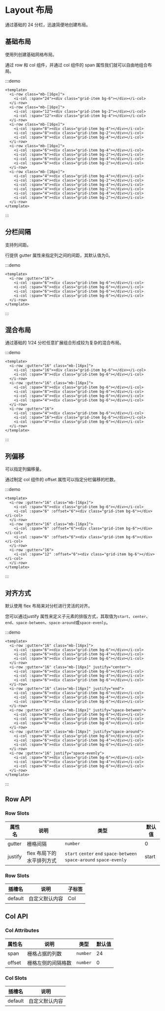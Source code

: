 # Layout 布局

通过基础的 24 分栏，迅速简便地创建布局。

## 基础布局

使用列创建基础网格布局。

通过 row 和 col 组件，并通过 col 组件的 span 属性我们就可以自由地组合布局。

:::demo

```vue
<template>
  <i-row class="mb-[16px]">
    <i-col :span="24"><div class="grid-item bg-6"></div></i-col>
  </i-row>
  <i-row class="mb-[16px]">
    <i-col :span="12"><div class="grid-item bg-2"></div></i-col>
    <i-col :span="12"><div class="grid-item bg-4"></div></i-col>
  </i-row>
  <i-row class="mb-[16px]">
    <i-col :span="8"><div class="grid-item bg-4"></div></i-col>
    <i-col :span="8"><div class="grid-item bg-2"></div></i-col>
    <i-col :span="8"><div class="grid-item bg-4"></div></i-col>
  </i-row>
  <i-row class="mb-[16px]">
    <i-col :span="6"><div class="grid-item bg-4"></div></i-col>
    <i-col :span="6"><div class="grid-item bg-2"></div></i-col>
    <i-col :span="6"><div class="grid-item bg-4"></div></i-col>
    <i-col :span="6"><div class="grid-item bg-2"></div></i-col>
  </i-row>
  <i-row class="mb-[16px]">
    <i-col :span="4"><div class="grid-item bg-4"></div></i-col>
    <i-col :span="4"><div class="grid-item bg-2"></div></i-col>
    <i-col :span="4"><div class="grid-item bg-4"></div></i-col>
    <i-col :span="4"><div class="grid-item bg-2"></div></i-col>
    <i-col :span="4"><div class="grid-item bg-4"></div></i-col>
    <i-col :span="4"><div class="grid-item bg-2"></div></i-col>
  </i-row>
</template>
```

:::

## 分栏间隔

支持列间距。

行提供 gutter 属性来指定列之间的间距，其默认值为0。

:::demo

```vue
<template>
  <i-row :gutter="16">
    <i-col :span="6"><div class="grid-item bg-6"></div></i-col>
    <i-col :span="6"><div class="grid-item bg-6"></div></i-col>
    <i-col :span="6"><div class="grid-item bg-6"></div></i-col>
    <i-col :span="6"><div class="grid-item bg-6"></div></i-col>
  </i-row>
</template>
```

:::

## 混合布局

通过基础的 1/24 分栏任意扩展组合形成较为复杂的混合布局。

:::demo

```vue
<template>
  <i-row :gutter="16" class="mb-[16px]">
    <i-col :span="16"><div class="grid-item bg-6"></div></i-col>
    <i-col :span="8"><div class="grid-item bg-6"></div></i-col>
  </i-row>
  <i-row :gutter="16" class="mb-[16px]">
    <i-col :span="8"><div class="grid-item bg-6"></div></i-col>
    <i-col :span="8"><div class="grid-item bg-6"></div></i-col>
    <i-col :span="4"><div class="grid-item bg-6"></div></i-col>
    <i-col :span="4"><div class="grid-item bg-6"></div></i-col>
  </i-row>
  <i-row :gutter="16">
    <i-col :span="4"><div class="grid-item bg-6"></div></i-col>
    <i-col :span="16"><div class="grid-item bg-6"></div></i-col>
    <i-col :span="4"><div class="grid-item bg-6"></div></i-col>
  </i-row>
</template>
```

:::

## 列偏移

可以指定列偏移量。

通过制定 col 组件的 offset 属性可以指定分栏偏移的栏数。

:::demo

```vue
<template>
  <i-row :gutter="16" class="mb-[16px]">
    <i-col :span="6"><div class="grid-item bg-6"></div></i-col>
    <i-col :span="6" :offset="6"><div class="grid-item bg-6"></div></i-col>
  </i-row>
  <i-row :gutter="16" class="mb-[16px]">
    <i-col :span="6" :offset="6"><div class="grid-item bg-6"></div></i-col>
    <i-col :span="6" :offset="6"><div class="grid-item bg-6"></div></i-col>
  </i-row>
  <i-row :gutter="16">
    <i-col :span="12" :offset="6"><div class="grid-item bg-6"></div></i-col>
  </i-row>
</template>
```

:::

## 对齐方式

默认使用 flex 布局来对分栏进行灵活的对齐。

您可以通过justify 属性来定义子元素的排版方式，其取值为`start`、`center`、`end`、`space-between`、`space-around`或`space-evenly`。

:::demo

```vue
<template>
  <i-row :gutter="16" class="mb-[16px]">
    <i-col :span="6"><div class="grid-item bg-6"></div></i-col>
    <i-col :span="6"><div class="grid-item bg-4"></div></i-col>
    <i-col :span="6"><div class="grid-item bg-6"></div></i-col>
  </i-row>
  <i-row :gutter="16" class="mb-[16px]" justify="center">
    <i-col :span="6"><div class="grid-item bg-6"></div></i-col>
    <i-col :span="6"><div class="grid-item bg-4"></div></i-col>
    <i-col :span="6"><div class="grid-item bg-6"></div></i-col>
  </i-row>
  <i-row :gutter="16" class="mb-[16px]" justify="end">
    <i-col :span="6"><div class="grid-item bg-6"></div></i-col>
    <i-col :span="6"><div class="grid-item bg-4"></div></i-col>
    <i-col :span="6"><div class="grid-item bg-6"></div></i-col>
  </i-row>
  <i-row :gutter="16" class="mb-[16px]" justify="space-between">
    <i-col :span="6"><div class="grid-item bg-6"></div></i-col>
    <i-col :span="6"><div class="grid-item bg-4"></div></i-col>
    <i-col :span="6"><div class="grid-item bg-6"></div></i-col>
  </i-row>
  <i-row :gutter="16" class="mb-[16px]" justify="space-around">
    <i-col :span="6"><div class="grid-item bg-6"></div></i-col>
    <i-col :span="6"><div class="grid-item bg-4"></div></i-col>
    <i-col :span="6"><div class="grid-item bg-6"></div></i-col>
  </i-row>
  <i-row :gutter="16" justify="space-evenly">
    <i-col :span="6"><div class="grid-item bg-6"></div></i-col>
    <i-col :span="6"><div class="grid-item bg-4"></div></i-col>
    <i-col :span="6"><div class="grid-item bg-6"></div></i-col>
  </i-row>
</template>
```

:::

## Row API

### Row Slots

| 属性名  | 说明                      | 类型                                                                 | 默认值 |
| ------- | ------------------------- | -------------------------------------------------------------------- | ------ |
| gutter  | 栅格间隔                  | `number`                                                             | 0      |
| justify | flex 布局下的水平排列方式 | `start` `center` `end` `space-between` `space-around` `space-evenly` | start  |

### Row Slots

| 插槽名  | 说明           | 子标签 |
| ------- | -------------- | ------ |
| default | 自定义默认内容 | Col    |

## Col API​

### Col Attributes

| 属性名 | 说明               | 类型     | 默认值 |
| ------ | ------------------ | -------- | ------ |
| span   | 栅格占据的列数     | `number` | 24     |
| offset | 栅格左侧的间隔格数 | `number` | 0      |

### Col Slots

| 插槽名  | 说明           |
| ------- | -------------- |
| default | 自定义默认内容 |
